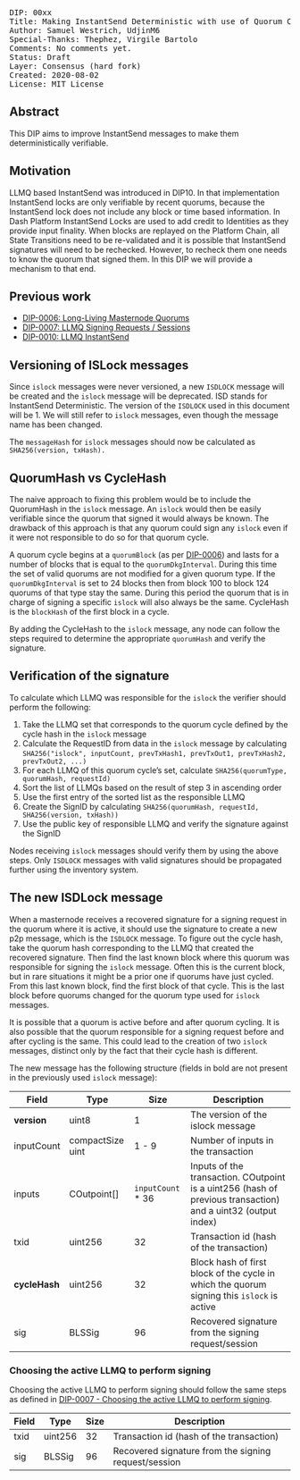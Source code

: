 <pre>
DIP: 00xx
Title: Making InstantSend Deterministic with use of Quorum Cycles
Author: Samuel Westrich, UdjinM6
Special-Thanks: Thephez, Virgile Bartolo
Comments: No comments yet.
Status: Draft
Layer: Consensus (hard fork)
Created: 2020-08-02
License: MIT License
</pre>

## Abstract

This DIP aims to improve InstantSend messages to make them deterministically verifiable.

## Motivation

LLMQ based InstantSend was introduced in DIP10. In that implementation InstantSend locks are only verifiable by recent quorums, because the InstantSend lock does not include any block or time based information. In Dash Platform InstantSend Locks are used to add credit to Identities as they provide input finality. When blocks are replayed on the Platform Chain, all State Transitions need to be re-validated and it is possible that InstantSend signatures will need to be rechecked. However, to recheck them one needs to know the quorum that signed them. In this DIP we will provide a mechanism to that end.

## Previous work

* [DIP-0006: Long-Living Masternode Quorums](https://github.com/dashpay/dips/blob/master/dip-0006.md)
* [DIP-0007: LLMQ Signing Requests / Sessions](https://github.com/dashpay/dips/blob/master/dip-0007.md)
* [DIP-0010: LLMQ InstantSend](https://github.com/dashpay/dips/blob/master/dip-0010.md)

## Versioning of ISLock messages

Since `islock` messages were never versioned, a new `ISDLOCK` message will be created and the `islock` message will be deprecated. ISD stands for InstantSend Deterministic. The version of the `ISDLOCK` used in this document will be 1. We will still refer to `islock` messages, even though the message name has been changed.

The `messageHash` for `islock` messages should now be calculated as `SHA256(version, txHash).`

## QuorumHash vs CycleHash

The naive approach to fixing this problem would be to include the QuorumHash in the `islock` message. An `islock` would then be easily verifiable since the quorum that signed it would always be known. The drawback of this approach is that any quorum could sign any `islock` even if it were not responsible to do so for that quorum cycle.

A quorum cycle begins at a `quorumBlock` (as per [DIP-0006](https://github.com/dashpay/dips/blob/master/dip-0006.md#parametersvariables-of-a-llmq-and-dkg)) and lasts for a number of blocks that is equal to the `quorumDkgInterval`. During this time the set of valid quorums are not modified for a given quorum type. If the `quorumDkgInterval` is set to 24 blocks then from block 100 to block 124 quorums of that type stay the same. During this period the quorum that is in charge of signing a specific `islock` will also always be the same. CycleHash is the `blockHash` of the first block in a cycle.

By adding the CycleHash to the `islock` message, any node can follow the steps required to determine the appropriate `quorumHash` and verify the signature.

## Verification of the signature

To calculate which LLMQ was responsible for the `islock` the verifier should perform the following:

1. Take the LLMQ set that corresponds to the quorum cycle defined by the cycle hash in the `islock` message
2. Calculate the RequestID from data in the `islock` message by calculating `SHA256("islock", inputCount, prevTxHash1, prevTxOut1, prevTxHash2, prevTxOut2, ...)`
3. For each LLMQ of this quorum cycle’s set, calculate `SHA256(quorumType, quorumHash, requestId)`
4. Sort the list of LLMQs based on the result of step 3 in ascending order
5. Use the first entry of the sorted list as the responsible LLMQ
6. Create the SignID by calculating `SHA256(quorumHash, requestId, SHA256(version, txHash))`
7. Use the public key of responsible LLMQ and verify the signature against the SignID

Nodes receiving `islock` messages should verify them by using the above steps. Only `ISDLOCK` messages with valid signatures should be propagated further using the inventory system.

## The new ISDLock message

When a masternode receives a recovered signature for a signing request in the quorum where it is active, it should use the signature to create a new p2p message, which is the `ISDLOCK` message. To figure out the cycle hash, take the quorum hash corresponding to the LLMQ that created the recovered signature. Then find the last known block where this quorum was responsible for signing the `islock` message. Often this is the current block, but in rare situations it might be a prior one if quorums have just cycled. From this last known block, find the first block of that cycle. This is the last block before quorums changed for the quorum type used for `islock` messages.

It is possible that a quorum is active before and after quorum cycling. It is also possible that the quorum responsible for a signing request before and after cycling is the same. This could lead to the creation of two `islock` messages, distinct only by the fact that their cycle hash is different.

The new message has the following structure (fields in bold are not present in the previously used `islock` message):

| Field | Type | Size | Description |
|-|-|-|-|
| **version** | uint8 | 1 |  The version of the islock message |
| inputCount | compactSize uint | 1 - 9 | Number of inputs in the transaction |
| inputs | COutpoint[] | `inputCount` * 36 | Inputs of the transaction. COutpoint is a uint256 (hash of previous transaction) and a uint32 (output index) |
| txid | uint256 | 32 | Transaction id (hash of the transaction) |
| **cycleHash** | uint256 | 32 | Block hash of first block of the cycle in which the quorum signing this `islock` is active |
| sig | BLSSig | 96 | Recovered signature from the signing request/session |

### **Choosing the active LLMQ to perform signing**

Choosing the active LLMQ to perform signing should follow the same steps as defined in [DIP-0007 - Choosing the active LLMQ to perform signing](https://github.com/dashpay/dips/blob/master/dip-0007.md#choosing-the-active-llmq-to-perform-signing).

| Field | Type | Size | Description |
|-|-|-|-|
| txid | uint256 | 32 | Transaction id (hash of the transaction)
| sig | BLSSig | 96 | Recovered signature from the signing request/session

